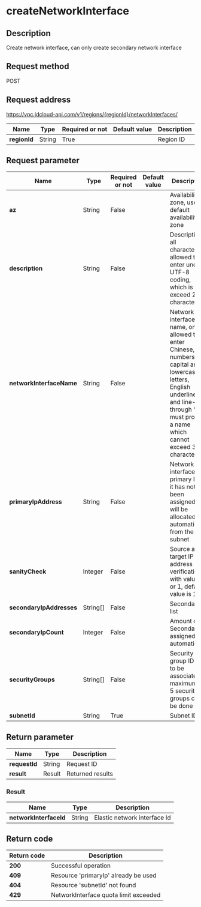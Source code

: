 # createNetworkInterface


## Description
Create network interface, can only create secondary network interface

## Request method
POST

## Request address
https://vpc.jdcloud-api.com/v1/regions/{regionId}/networkInterfaces/

|Name|Type|Required or not|Default value|Description|
|---|---|---|---|---|
|**regionId**|String|True||Region ID|

## Request parameter
|Name|Type|Required or not|Default value|Description|
|---|---|---|---|---|
|**az**|String|False||Availability zone, user’s default availability zone|
|**description**|String|False||Description, all characters allowed to enter under UTF-8 coding, which is not exceed 256 characters|
|**networkInterfaceName**|String|False||Network interface name, only allowed to enter Chinese, numbers, capital and lowercase letters, English underline “_” and line-through “-”, must provide a name which cannot exceed 32 characters.|
|**primaryIpAddress**|String|False||Network interface primary IP, if it has not been assigned, it will be allocated automatically from the subnet|
|**sanityCheck**|Integer|False||Source and target IP address verification, with value 0 or 1, default value is 1|
|**secondaryIpAddresses**|String[]|False||SecondaryIp list|
|**secondaryIpCount**|Integer|False||Amount of SecondaryIp assigned automatically|
|**securityGroups**|String[]|False||Security group ID list to be associated, a maximum of 5 security groups can be done|
|**subnetId**|String|True||Subnet ID|


## Return parameter
|Name|Type|Description|
|---|---|---|
|**requestId**|String|Request ID|
|**result**|Result|Returned results|


### <a name="Result">Result</a>
|Name|Type|Description|
|---|---|---|
|**networkInterfaceId**|String|Elastic network interface Id|

## Return code
|Return code|Description|
|---|---|
|**200**|Successful operation|
|**409**|Resource 'primaryIp' already be used|
|**404**|Resource 'subnetId' not found|
|**429**|NetworkInterface quota limit exceeded|
